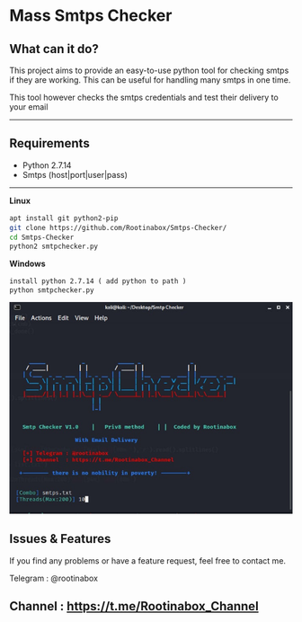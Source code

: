 # Mass Smtps Checker


## What can it do?
This project aims to provide an easy-to-use python tool for checking smtps if they are working. This can be useful for handling many smtps in one time.

This tool however checks the smtps credentials and test their delivery to your email

---

## Requirements
* Python 2.7.14
* Smtps (host|port|user|pass)

---

**Linux**
```bash
apt install git python2-pip
git clone https://github.com/Rootinabox/Smtps-Checker/
cd Smtps-Checker
python2 smtpchecker.py
```
**Windows**
```
install python 2.7.14 ( add python to path )
python smtpchecker.py
```
<img src="banner.jpg">


## Issues & Features
If you find any problems or have a feature request, feel free to contact me.

Telegram : @rootinabox

Channel  : https://t.me/Rootinabox_Channel
---
